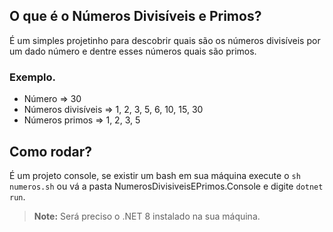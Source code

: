 ## O que é o Números Divisíveis e Primos?
É um simples projetinho para descobrir quais são os números divisíveis por um dado número e dentre esses números quais são primos.

### Exemplo.

- Número => 30
- Números divisíveis => 1, 2, 3, 5, 6, 10, 15, 30
- Números primos => 1, 2, 3, 5

## Como rodar?

É um projeto console, se existir um bash em sua máquina execute o `sh numeros.sh` ou vá a pasta NumerosDivisiveisEPrimos.Console e digite `dotnet run`.

>**Note:** Será preciso o .NET 8 instalado na sua máquina.